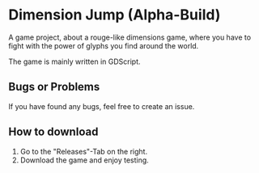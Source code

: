 # Dimension Jump (Alpha-Build)
A game project, about a rouge-like dimensions game, where you have to fight with the power of glyphs you find around the world.

The game is mainly written in GDScript.

## Bugs or Problems
If you have found any bugs, feel free to create an issue.

## How to download
1. Go to the "Releases"-Tab on the right.
2. Download the game and enjoy testing.
